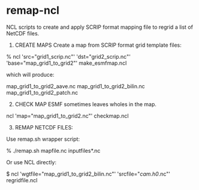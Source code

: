 # remap-ncl

NCL scripts to create and apply SCRIP format mapping file to regrid a
list of NetCDF files.

1. CREATE MAPS
Create a map from SCRIP format grid template files:

% ncl 'src="grid1_scrip.nc"' 'dst="grid2_scrip.nc"' 'base="map_grid1_to_grid2"' make_esmfmap.ncl

which will produce:

map_grid1_to_grid2_aave.nc
map_grid1_to_grid2_bilin.nc
map_grid1_to_grid2_patch.nc


2. CHECK MAP
ESMF sometimes leaves wholes in the map.

ncl 'map="map_grid1_to_grid2.nc"' checkmap.ncl


3. REMAP NETCDF FILES:

Use remap.sh wrapper script:

% ./remap.sh  mapfile.nc  inputfiles*.nc

Or use NCL directly:

$ ncl 'wgtfile="map_grid1_to_grid2_bilin.nc"' 'srcfile="*cam.h0*.nc"' regridfile.ncl


